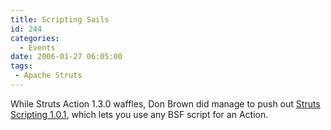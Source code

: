 ```yaml
---
title: Scripting Sails
id: 244
categories:
  - Events
date: 2006-01-27 06:05:00
tags:
 - Apache Struts
---
```


While Struts Action 1.3.0 waffles, Don Brown did manage to push out [Struts Scripting 1.0.1](http://www.mail-archive.com/user%40struts.apache.org/msg40789.html), which lets you use any BSF script for an Action.